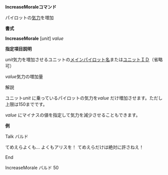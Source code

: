 **IncreaseMoraleコマンド**

パイロットの[気力](気力.md)を増加

**書式**

**IncreaseMorale** [*unit*] *value*

**指定項目説明**

*unit*気力を増加させるユニットの[メインパイロット名](メインパイロット名.md)または[ユニットＩＤ](ユニットＩＤ.md)（省略可）

*value*気力の増加量

解説

ユニット*unit* に乗っているパイロットの気力を*value* だけ増加させます。ただし上限は150までです。

*value* にマイナスの値を指定して気力を減少させることもできます。

**例**

Talk バルド

てめえらよくも… よくもアリスを！ てめえらだけは絶対に許さねえ！

End

IncreaseMorale バルド 50
